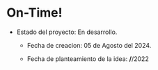 <h1>On-Time!</h1>

- Estado del proyecto: En desarrollo.

  - Fecha de creacion: 05 de Agosto del 2024.

  - Fecha de planteamiento de la idea: **/**/2022
